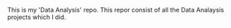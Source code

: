 This is my 'Data Analysis' repo.
This repor consist of all the Data Analaysis projects which I did.
